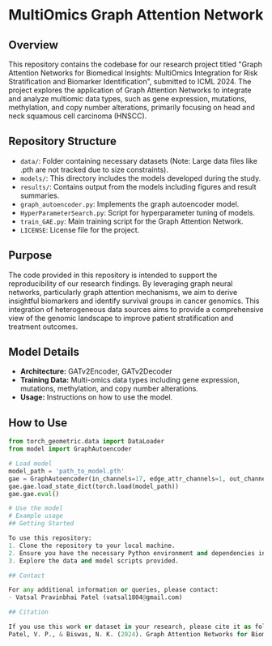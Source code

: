 # MultiOmics Graph Attention Network

## Overview

This repository contains the codebase for our research project titled "Graph Attention Networks for Biomedical Insights: MultiOmics Integration for Risk Stratification and Biomarker Identification", submitted to ICML 2024. The project explores the application of Graph Attention Networks to integrate and analyze multiomic data types, such as gene expression, mutations, methylation, and copy number alterations, primarily focusing on head and neck squamous cell carcinoma (HNSCC).

## Repository Structure

- `data/`: Folder containing necessary datasets (Note: Large data files like .pth are not tracked due to size constraints).
- `models/`: This directory includes the models developed during the study.
- `results/`: Contains output from the models including figures and result summaries.
- `graph_autoencoder.py`: Implements the graph autoencoder model.
- `HyperParameterSearch.py`: Script for hyperparameter tuning of models.
- `train_GAE.py`: Main training script for the Graph Attention Network.
- `LICENSE`: License file for the project.

## Purpose

The code provided in this repository is intended to support the reproducibility of our research findings. By leveraging graph neural networks, particularly graph attention mechanisms, we aim to derive insightful biomarkers and identify survival groups in cancer genomics. This integration of heterogeneous data sources aims to provide a comprehensive view of the genomic landscape to improve patient stratification and treatment outcomes.

## Model Details

- **Architecture:** GATv2Encoder, GATv2Decoder
- **Training Data:** Multi-omics data types including gene expression, mutations, methylation, and copy number alterations.
- **Usage:** Instructions on how to use the model.

## How to Use

```python
from torch_geometric.data import DataLoader
from model import GraphAutoencoder

# Load model
model_path = 'path_to_model.pth'
gae = GraphAutoencoder(in_channels=17, edge_attr_channels=1, out_channels=1, original_feature_size=17)
gae.gae.load_state_dict(torch.load(model_path))
gae.gae.eval()

# Use the model
# Example usage
## Getting Started

To use this repository:
1. Clone the repository to your local machine.
2. Ensure you have the necessary Python environment and dependencies installed.
3. Explore the data and model scripts provided.

## Contact

For any additional information or queries, please contact:
- Vatsal Pravinbhai Patel (vatsal1804@gmail.com)

## Citation

If you use this work or dataset in your research, please cite it as follows:
Patel, V. P., & Biswas, N. K. (2024). Graph Attention Networks for Biomedical Insights: MultiOmics Integration for Risk Stratification and Biomarker Identification. Submitted to ICML 2024,but not Accepted.
